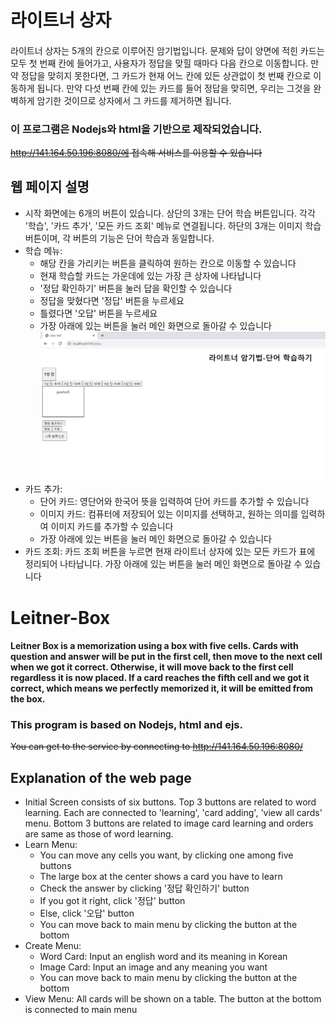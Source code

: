 # 라이트너 상자
#### 
라이트너 상자는 5개의 칸으로 이루어진 암기법입니다. 문제와 답이 양면에 적힌 카드는 모두 첫 번째 칸에 들어가고, 사용자가 정답을 맞힐 때마다 다음 칸으로 이동합니다. 만약 정답을 맞히지 못한다면, 그 카드가 현재 어느 칸에 있든 상관없이 첫 번째 칸으로 이동하게 됩니다. 만약 다섯 번째 칸에 있는 카드를 들어 정답을 맞히면, 우리는 그것을 완벽하게 암기한 것이므로 상자에서 그 카드를 제거하면 됩니다.

### 이 프로그램은 Nodejs와 html을 기반으로 제작되었습니다.

~~http://141.164.50.196:8080/에 접속해 서비스를 이용할 수 있습니다~~

## 웹 페이지 설명
- 시작 화면에는 6개의 버튼이 있습니다. 상단의 3개는 단어 학습 버튼입니다. 각각 '학습', '카드 추가', '모든 카드 조회' 메뉴로 연결됩니다. 하단의 3개는 이미지 학습 버튼이며, 각 버튼의 기능은 단어 학습과 동일합니다.
- 학습 메뉴: 
  - 해당 칸을 가리키는 버튼을 클릭하여 원하는 칸으로 이동할 수 있습니다
  - 현재 학습할 카드는 가운데에 있는 가장 큰 상자에 나타납니다
  - '정답 확인하기' 버튼을 눌러 답을 확인할 수 있습니다
  - 정답을 맞혔다면 '정답' 버튼을 누르세요
  - 틀렸다면 '오답' 버튼을 누르세요
  - 가장 아래에 있는 버튼을 눌러 메인 화면으로 돌아갈 수 있습니다
  ![학습하기](./img/play.png)
- 카드 추가:
  - 단어 카드: 영단어와 한국어 뜻을 입력하여 단어 카드를 추가할 수 있습니다
  - 이미지 카드: 컴퓨터에 저장되어 있는 이미지를 선택하고, 원하는 의미를 입력하여 이미지 카드를 추가할 수 있습니다
  - 가장 아래에 있는 버튼을 눌러 메인 화면으로 돌아갈 수 있습니다
- 카드 조회: 카드 조회 버튼을 누르면 현재 라이트너 상자에 있는 모든 카드가 표에 정리되어 나타납니다. 가장 아래에 있는 버튼을 눌러 메인 화면으로 돌아갈 수 있습니다

# Leitner-Box
#### Leitner Box is a memorization using a box with five cells. Cards with question and answer will be put in the first cell, then move to the next cell when we got it correct. Otherwise, it will move back to the first cell regardless it is now placed. If a card reaches the fifth cell and we got it correct, which means we perfectly memorized it, it will be emitted from the box.

### This program is based on Nodejs, html and ejs.

~~You can get to the service by connecting to http://141.164.50.196:8080/~~

## Explanation of the web page
- Initial Screen consists of six buttons. Top 3 buttons are related to word learning. Each are connected to 'learning', 'card adding', 'view all cards' menu. Bottom 3 buttons are related to image card learning and orders are same as those of word learning.
- Learn Menu: 
  - You can move any cells you want, by clicking one among five buttons
  - The large box at the center shows a card you have to learn
  - Check the answer by clicking '정답 확인하기' button
  - If you got it right, click '정답' button
  - Else, click '오답' button
  - You can move back to main menu by clicking the button at the bottom
- Create Menu:
  - Word Card: Input an english word and its meaning in Korean
  - Image Card: Input an image and any meaning you want
  - You can move back to main menu by clicking the button at the bottom
- View Menu: All cards will be shown on a table. The button at the bottom is connected to main menu
